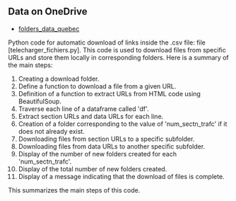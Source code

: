 ## Data on OneDrive

* [folders_data_quebec](https://polymtlca0-my.sharepoint.com/:f:/g/personal/tarcisio_costa-de-souza-neto_polymtl_ca/Es42_1xrGx1EuIE6FHHBSBMBB05q0hX9axpftgjZcqmMaQ?e=L6TdUc)

Python code for automatic download of links inside the .csv file: file [telecharger_fichiers.py]. This code is used to download files from specific URLs and store them locally in corresponding folders. Here is a summary of the main steps:

1. Creating a download folder.
2. Define a function to download a file from a given URL.
3. Definition of a function to extract URLs from HTML code using BeautifulSoup.
4. Traverse each line of a dataframe called 'df'.
5. Extract section URLs and data URLs for each line.
6. Creation of a folder corresponding to the value of 'num_sectn_trafc' if it does not already exist.
7. Downloading files from section URLs to a specific subfolder.
8. Downloading files from data URLs to another specific subfolder.
9. Display of the number of new folders created for each 'num_sectn_trafc'.
10. Display of the total number of new folders created.
11. Display of a message indicating that the download of files is complete.

This summarizes the main steps of this code.
